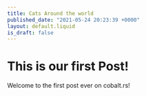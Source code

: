 ```yaml
---
title: Cats Around the world
published_date: "2021-05-24 20:23:39 +0000"
layout: default.liquid
is_draft: false
---
```

# This is our first Post!

Welcome to the first post ever on cobalt.rs!
